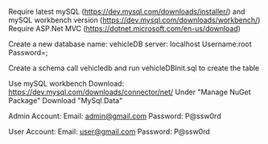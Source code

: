 Require latest mySQL (https://dev.mysql.com/downloads/installer/) and mySQL workbench version (https://dev.mysql.com/downloads/workbench/)
Require ASP.Net MVC (https://dotnet.microsoft.com/en-us/download)

Create a new database 
name: vehicleDB
server: localhost
Username:root
Password=;

Create a schema call vehicledb and run vehicleDBInit.sql to create the table

Use mySQL workbench
Download: https://dev.mysql.com/downloads/connector/net/
Under "Manage NuGet Package" Download "MySql.Data"

Admin Account:
Email: admin@gmail.com
Password: P@ssw0rd

User Account:
Email: user@gmail.com
Password: P@ssw0rd




